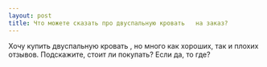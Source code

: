 ```yaml
---
layout: post 
title: Что можете сказать про двуспальную кровать   на заказ? 
--- 
```

Хочу купить двуспальную кровать  , но много как хороших, так и плохих отзывов. Подскажите, стоит ли покупать? Если да, то где?